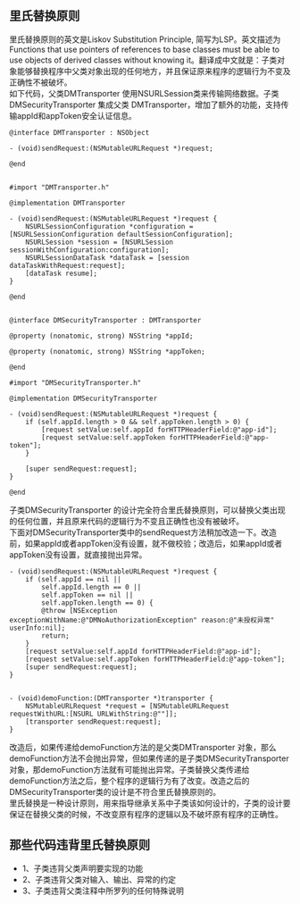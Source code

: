 ## 里氏替换原则
里氏替换原则的英文是Liskov Substitution Principle, 简写为LSP。英文描述为 Functions that use pointers of references to base classes must be able to use objects of derived classes without knowing it。翻译成中文就是：子类对象能够替换程序中父类对象出现的任何地方，并且保证原来程序的逻辑行为不变及正确性不被破坏。  
如下代码，父类DMTransporter 使用NSURLSession类来传输网络数据。子类
DMSecurityTransporter 集成父类 DMTransporter，增加了额外的功能，支持传输appId和appToken安全认证信息。
```
@interface DMTransporter : NSObject

- (void)sendRequest:(NSMutableURLRequest *)request;

@end


#import "DMTransporter.h"

@implementation DMTransporter

- (void)sendRequest:(NSMutableURLRequest *)request {
    NSURLSessionConfiguration *configuration = [NSURLSessionConfiguration defaultSessionConfiguration];
    NSURLSession *session = [NSURLSession sessionWithConfiguration:configuration];
    NSURLSessionDataTask *dataTask = [session dataTaskWithRequest:request];
    [dataTask resume];
}

@end


@interface DMSecurityTransporter : DMTransporter

@property (nonatomic, strong) NSString *appId;

@property (nonatomic, strong) NSString *appToken;

@end

#import "DMSecurityTransporter.h"

@implementation DMSecurityTransporter

- (void)sendRequest:(NSMutableURLRequest *)request {
    if (self.appId.length > 0 && self.appToken.length > 0) {
        [request setValue:self.appId forHTTPHeaderField:@"app-id"];
        [request setValue:self.appToken forHTTPHeaderField:@"app-token"];
    }
    
    [super sendRequest:request];
}

@end

```
子类DMSecurityTransporter 的设计完全符合里氏替换原则，可以替换父类出现的任何位置，并且原来代码的逻辑行为不变且正确性也没有被破坏。  
下面对DMSecurityTransporter类中的sendRequest方法稍加改造一下。改造前，如果appId或者appToken没有设置，就不做校验；改造后，如果appId或者appToken没有设置，就直接抛出异常。

```
- (void)sendRequest:(NSMutableURLRequest *)request {
    if (self.appId == nil ||
        self.appId.length == 0 ||
        self.appToken == nil ||
        self.appToken.length == 0) {
        @throw [NSException exceptionWithName:@"DMNoAuthorizationException" reason:@"未授权异常" userInfo:nil];
        return;
    }
    [request setValue:self.appId forHTTPHeaderField:@"app-id"];
    [request setValue:self.appToken forHTTPHeaderField:@"app-token"];
    [super sendRequest:request];
}


- (void)demoFunction:(DMTransporter *)transporter {
    NSMutableURLRequest *request = [NSMutableURLRequest requestWithURL:[NSURL URLWithString:@""]];
    [transporter sendRequest:request];
}
```
改造后，如果传递给demoFunction方法的是父类DMTransporter 对象，那么demoFunction方法不会抛出异常，但如果传递的是子类DMSecurityTransporter对象，那demoFunction方法就有可能抛出异常。子类替换父类传递给demoFunction方法之后，整个程序的逻辑行为有了改变。改造之后的DMSecurityTransporter类的设计是不符合里氏替换原则的。  
里氏替换是一种设计原则，用来指导继承关系中子类该如何设计的，子类的设计要保证在替换父类的时候，不改变原有程序的逻辑以及不破坏原有程序的正确性。
## 那些代码违背里氏替换原则
- 1、子类违背父类声明要实现的功能
- 2、子类违背父类对输入、输出、异常的约定
- 3、子类违背父类注释中所罗列的任何特殊说明

